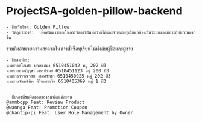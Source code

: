 # ProjectSA-golden-pillow-backend
    - ชื่อเว็บไซต์: Golden Pillow
    - วัตถุประสงค์:  เพื่อพัฒนาระบบในการจัดการบันทึกรายได้และจำหน่ายทุเรียนอย่างเป็นระบบและมีประสิทธิภาพมากขึ้น 
รวมถึงอำนวยความสะดวกในการสั่งซื้อทุเรียนให้ทั้งกับผู้ซื้อและผู้ขาย 
   
    - ชื่อสมาชิก:
    นางสาวอโณทัย บุณยเสนา 6510451042 หมู่ 202 ปี3
    นางสาวอาณัฏฐชา กรรภิรมย์ 6510451123 หมู่ 200 ปี3
    นางสาววรรณวลัย งามศรัทธา 6510450925 หมู่ 202 ปี3
    นางสาวจันทร์ทิพ พิริยบรรเจิด 6510405369 หมู่ 1 ปี3


    - ฟีเจอร์ที่รับผิดชอบของสมาชิกแต่ละคน
    @ammbopp Feat: Review Product
    @wannga Feat: Promotion Coupon
    @chantip-pi Feat: User Role Management by Owner
